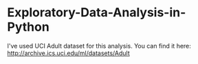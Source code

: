 # Exploratory-Data-Analysis-in-Python

I've used UCI Adult dataset for this analysis. You can find it here:
http://archive.ics.uci.edu/ml/datasets/Adult
